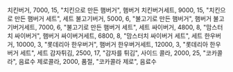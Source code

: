 치킨버거, 7000, 15, "치킨으로 만든 햄버거", 햄버거
치킨버거세트, 9000, 15, "치킨으로 만든 햄버거 세트", 세트
불고기버거, 5000, 6, "불고기로 만든 햄버거", 햄버거
불고기버거세트, 7000, 6, "불고기로 만든 햄버거 세트", 세트
싸이버거, 4800, 8, "맘스터치 싸이버거", 햄버거
싸이버거세트, 6800, 8, "맘스터치 싸이버거 세트", 세트
한우버거, 10000, 3, "롯데리아 한우버거", 햄버거
한우버거세트, 12000, 3, "롯데리아 한우버거 세트", 세트
감자튀김, 2500, 17, "감자를 튀김", 사이드
콜라, 2000, 25, "코카콜라", 음료수
제로콜라, 2000, 품절, "코카콜라 제로", 음료수